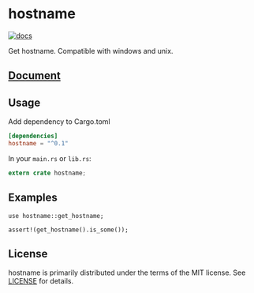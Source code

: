 
hostname
===
[![docs](https://docs.rs/hostname/badge.svg?version=0.1.1 "docs")](https://docs.rs/hostname)

Get hostname. Compatible with windows and unix.

## [Document](https://docs.rs/hostname)

## Usage
Add dependency to Cargo.toml

```toml
[dependencies]
hostname = "^0.1"
```

In your `main.rs` or `lib.rs`:

```rust
extern crate hostname;
```

## Examples
```
use hostname::get_hostname;

assert!(get_hostname().is_some());
```

## License
hostname is primarily distributed under the terms of the MIT license.
See [LICENSE](LICENSE) for details.
